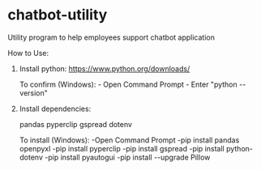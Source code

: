 # chatbot-utility
Utility program to help employees support chatbot application

How to Use:

1. Install python:
    https://www.python.org/downloads/

    To confirm (Windows):
        - Open Command Prompt
        - Enter "python --version"

2. Install dependencies:

    pandas
    pyperclip
    gspread
    dotenv

    To install (Windows):
        -Open Command Prompt
        -pip install pandas openpyxl
        -pip install pyperclip
        -pip install gspread
        -pip install python-dotenv
        -pip install pyautogui
        -pip install --upgrade Pillow
        

